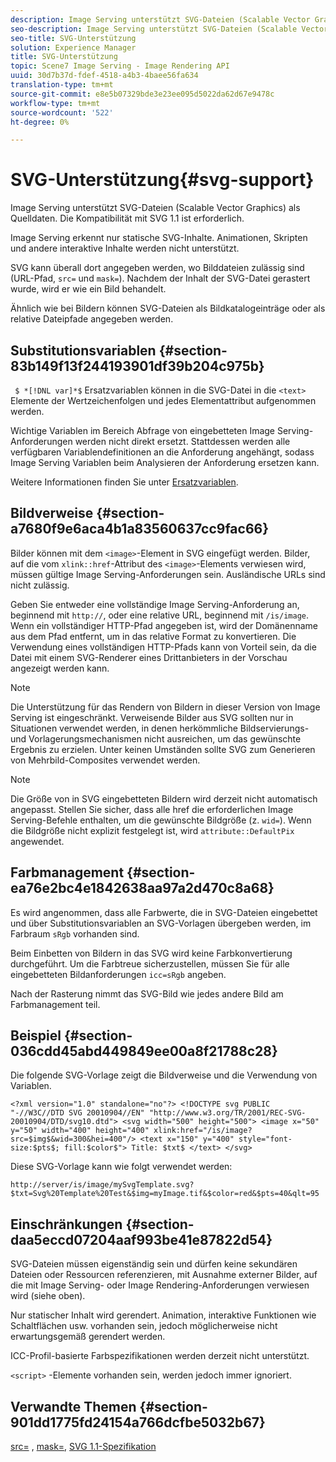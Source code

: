 ```yaml
---
description: Image Serving unterstützt SVG-Dateien (Scalable Vector Graphics) als Quelldaten. Die Kompatibilität mit SVG 1.1 ist erforderlich.
seo-description: Image Serving unterstützt SVG-Dateien (Scalable Vector Graphics) als Quelldaten. Die Kompatibilität mit SVG 1.1 ist erforderlich.
seo-title: SVG-Unterstützung
solution: Experience Manager
title: SVG-Unterstützung
topic: Scene7 Image Serving - Image Rendering API
uuid: 30d7b37d-fdef-4518-a4b3-4baee56fa634
translation-type: tm+mt
source-git-commit: e8e5b07329bde3e23ee095d5022da62d67e9478c
workflow-type: tm+mt
source-wordcount: '522'
ht-degree: 0%

---
```



# SVG-Unterstützung{#svg-support}

Image Serving unterstützt SVG-Dateien (Scalable Vector Graphics) als Quelldaten. Die Kompatibilität mit SVG 1.1 ist erforderlich.

Image Serving erkennt nur statische SVG-Inhalte. Animationen, Skripten und andere interaktive Inhalte werden nicht unterstützt.

SVG kann überall dort angegeben werden, wo Bilddateien zulässig sind (URL-Pfad, `src=` und `mask=`). Nachdem der Inhalt der SVG-Datei gerastert wurde, wird er wie ein Bild behandelt.

Ähnlich wie bei Bildern können SVG-Dateien als Bildkatalogeinträge oder als relative Dateipfade angegeben werden.

## Substitutionsvariablen {#section-83b149f13f244193901df39b204c975b}

` $ *[!DNL var]*$` Ersatzvariablen können in die SVG-Datei in die  `<text>` Elemente der Wertzeichenfolgen und jedes Elementattribut aufgenommen werden.

Wichtige Variablen im Bereich Abfrage von eingebetteten Image Serving-Anforderungen werden nicht direkt ersetzt. Stattdessen werden alle verfügbaren Variablendefinitionen an die Anforderung angehängt, sodass Image Serving Variablen beim Analysieren der Anforderung ersetzen kann.

Weitere Informationen finden Sie unter [Ersatzvariablen](../../../../../is-api/http-ref/image-serving-api-ref/c-http-protocol-reference/c-syntax-and-features/r-is-http-substitution-variables.md#reference-90dc01aba44940e4acdd0c6476e7aa5a).

## Bildverweise {#section-a7680f9e6aca4b1a83560637cc9fac66}

Bilder können mit dem `<image>`-Element in SVG eingefügt werden. Bilder, auf die vom `xlink::href`-Attribut des `<image>`-Elements verwiesen wird, müssen gültige Image Serving-Anforderungen sein. Ausländische URLs sind nicht zulässig.

Geben Sie entweder eine vollständige Image Serving-Anforderung an, beginnend mit `http://`, oder eine relative URL, beginnend mit `/is/image`. Wenn ein vollständiger HTTP-Pfad angegeben ist, wird der Domänenname aus dem Pfad entfernt, um in das relative Format zu konvertieren. Die Verwendung eines vollständigen HTTP-Pfads kann von Vorteil sein, da die Datei mit einem SVG-Renderer eines Drittanbieters in der Vorschau angezeigt werden kann.

>[!NOTE]
>
>Die Unterstützung für das Rendern von Bildern in dieser Version von Image Serving ist eingeschränkt. Verweisende Bilder aus SVG sollten nur in Situationen verwendet werden, in denen herkömmliche Bildservierungs- und Vorlagerungsmechanismen nicht ausreichen, um das gewünschte Ergebnis zu erzielen. Unter keinen Umständen sollte SVG zum Generieren von Mehrbild-Composites verwendet werden.

>[!NOTE]
>
>Die Größe von in SVG eingebetteten Bildern wird derzeit nicht automatisch angepasst. Stellen Sie sicher, dass alle href die erforderlichen Image Serving-Befehle enthalten, um die gewünschte Bildgröße (z. `wid=`). Wenn die Bildgröße nicht explizit festgelegt ist, wird `attribute::DefaultPix` angewendet.

## Farbmanagement {#section-ea76e2bc4e1842638aa97a2d470c8a68}

Es wird angenommen, dass alle Farbwerte, die in SVG-Dateien eingebettet und über Substitutionsvariablen an SVG-Vorlagen übergeben werden, im Farbraum `sRgb` vorhanden sind.

Beim Einbetten von Bildern in das SVG wird keine Farbkonvertierung durchgeführt. Um die Farbtreue sicherzustellen, müssen Sie für alle eingebetteten Bildanforderungen `icc=sRgb` angeben.

Nach der Rasterung nimmt das SVG-Bild wie jedes andere Bild am Farbmanagement teil.

## Beispiel {#section-036cdd45abd449849ee00a8f21788c28}

Die folgende SVG-Vorlage zeigt die Bildverweise und die Verwendung von Variablen.

`<?xml version="1.0" standalone="no"?> <!DOCTYPE svg PUBLIC "-//W3C//DTD SVG 20010904//EN" "http://www.w3.org/TR/2001/REC-SVG-20010904/DTD/svg10.dtd"> <svg width="500" height="500"> <image x="50" y="50" width="400" height="400" xlink:href="/is/image?src=$img$&wid=300&hei=400"/> <text x="150" y="400" style="font-size:$pts$; fill:$color$"> Title: $txt$ </text> </svg>`

Diese SVG-Vorlage kann wie folgt verwendet werden:

`http://server/is/image/mySvgTemplate.svg?$txt=Svg%20Template%20Test&$img=myImage.tif&$color=red&$pts=40&qlt=95`

## Einschränkungen {#section-daa5eccd07204aaf993be41e87822d54}

SVG-Dateien müssen eigenständig sein und dürfen keine sekundären Dateien oder Ressourcen referenzieren, mit Ausnahme externer Bilder, auf die mit Image Serving- oder Image Rendering-Anforderungen verwiesen wird (siehe oben).

Nur statischer Inhalt wird gerendert. Animation, interaktive Funktionen wie Schaltflächen usw. vorhanden sein, jedoch möglicherweise nicht erwartungsgemäß gerendert werden.

ICC-Profil-basierte Farbspezifikationen werden derzeit nicht unterstützt.

`<script>` -Elemente vorhanden sein, werden jedoch immer ignoriert.

## Verwandte Themen {#section-901dd1775fd24154a766dcfbe5032b67}

[src=](../../../../../is-api/http-ref/image-serving-api-ref/c-http-protocol-reference/c-command-reference/r-src.md#reference-f6506637778c4c69bf106a7924a91ab1) ,  [mask=](../../../../../is-api/http-ref/image-serving-api-ref/c-http-protocol-reference/c-command-reference/r-mask.md#reference-922254e027404fb890b850e2723ee06e),  [SVG 1.1-Spezifikation](http://www.w3.org/TR/SVG11/)
